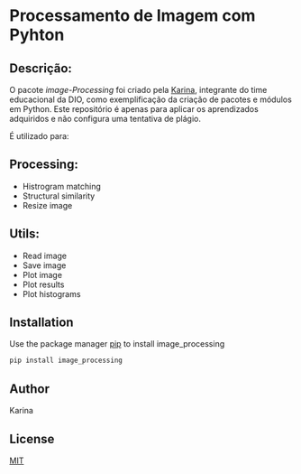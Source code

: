 # **Processamento de Imagem com Pyhton**

## Descrição:
O pacote *image-Processing* foi criado pela [Karina](https://www.linkedin.com/in/karina-kato-4b2a56182/
), integrante do time educacional da DIO, como exemplificação da criação de pacotes e módulos em Python. Este repositório é apenas para aplicar os aprendizados adquiridos e não configura uma tentativa de plágio.

É utilizado para:

## Processing:
- Histrogram matching
- Structural similarity
- Resize image

## Utils:
- Read image
- Save image
- Plot image
- Plot results
- Plot histograms

## Installation

Use the package manager [pip](https://pip.pypa.io/en/stable/) to install image_processing

```bash
pip install image_processing
```
## Author
Karina

## License
[MIT](https://choosealicense.com/licenses/mit/)
